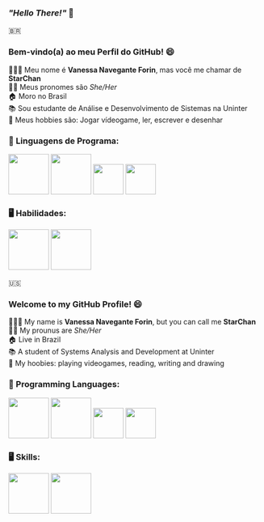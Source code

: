### *"Hello There!"* 👋 <br>

🇧🇷
### __Bem-vindo(a) ao meu Perfil do GitHub!__ 😄 <br>

👩🏻‍💻 Meu nome é __Vanessa Navegante Forin__, mas você me chamar de __StarChan__ <br>
👩🏻 Meus pronomes são *She/Her* <br>
🏠 Moro no Brasil <br>
📚 Sou estudante de Análise e Desenvolvimento de Sistemas na Uninter <br>
💜 Meus hobbies são: Jogar vídeogame, ler, escrever e desenhar  <br>

### 🤔 Linguagens de Programa:

<img src="https://cdn.jsdelivr.net/gh/devicons/devicon@latest/icons/html5/html5-original-wordmark.svg" widht=80 height=80/> <img src="https://cdn.jsdelivr.net/gh/devicons/devicon@latest/icons/css3/css3-original-wordmark.svg" widht=80 height=80/> <img src="https://cdn.jsdelivr.net/gh/devicons/devicon@latest/icons/javascript/javascript-original.svg" width=60 height=60/> <img src="https://cdn.jsdelivr.net/gh/devicons/devicon@latest/icons/python/python-original.svg" widht=60 height=60/>

### 🖥️ Habilidades:

<img src="https://cdn.jsdelivr.net/gh/devicons/devicon@latest/icons/git/git-original-wordmark.svg" width=80/> <img src="https://cdn.jsdelivr.net/gh/devicons/devicon@latest/icons/github/github-original-wordmark.svg" width=80/>

🇺🇸
### __Welcome to my GitHub Profile!__ 😄 <br>

👩🏻‍💻 My name is __Vanessa Navegante Forin__, but you can call me __StarChan__ <br>
👩🏻 My prounus are *She/Her* <br>
🏠 Live in Brazil <br>
📚 A student of Systems Analysis and Development at Uninter <br>
💜 My hoobies: playing videogames, reading, writing and drawing <br>

### 🤔 Programming Languages:

<img src="https://cdn.jsdelivr.net/gh/devicons/devicon@latest/icons/html5/html5-original-wordmark.svg" widht=80 height=80/> <img src="https://cdn.jsdelivr.net/gh/devicons/devicon@latest/icons/css3/css3-original-wordmark.svg" widht=80 height=80/> <img src="https://cdn.jsdelivr.net/gh/devicons/devicon@latest/icons/javascript/javascript-original.svg" width=60 height=60/> <img src="https://cdn.jsdelivr.net/gh/devicons/devicon@latest/icons/python/python-original.svg" widht=60 height=60/>

### 🖥️ Skills:

<img src="https://cdn.jsdelivr.net/gh/devicons/devicon@latest/icons/git/git-original-wordmark.svg" width=80/> <img src="https://cdn.jsdelivr.net/gh/devicons/devicon@latest/icons/github/github-original-wordmark.svg" width=80/>

